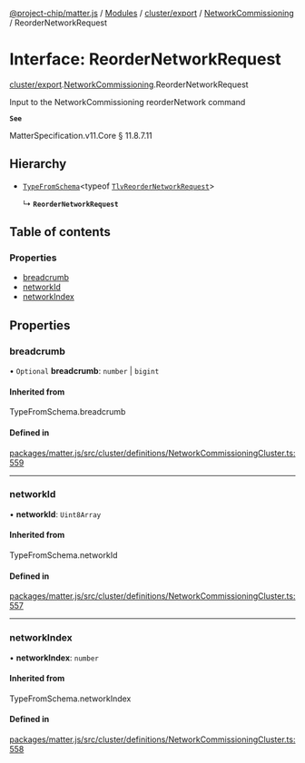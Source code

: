 [@project-chip/matter.js](../README.md) / [Modules](../modules.md) / [cluster/export](../modules/cluster_export.md) / [NetworkCommissioning](../modules/cluster_export.NetworkCommissioning.md) / ReorderNetworkRequest

# Interface: ReorderNetworkRequest

[cluster/export](../modules/cluster_export.md).[NetworkCommissioning](../modules/cluster_export.NetworkCommissioning.md).ReorderNetworkRequest

Input to the NetworkCommissioning reorderNetwork command

**`See`**

MatterSpecification.v11.Core § 11.8.7.11

## Hierarchy

- [`TypeFromSchema`](../modules/tlv_export.md#typefromschema)\<typeof [`TlvReorderNetworkRequest`](../modules/cluster_export.NetworkCommissioning.md#tlvreordernetworkrequest)\>

  ↳ **`ReorderNetworkRequest`**

## Table of contents

### Properties

- [breadcrumb](cluster_export.NetworkCommissioning.ReorderNetworkRequest.md#breadcrumb)
- [networkId](cluster_export.NetworkCommissioning.ReorderNetworkRequest.md#networkid)
- [networkIndex](cluster_export.NetworkCommissioning.ReorderNetworkRequest.md#networkindex)

## Properties

### breadcrumb

• `Optional` **breadcrumb**: `number` \| `bigint`

#### Inherited from

TypeFromSchema.breadcrumb

#### Defined in

[packages/matter.js/src/cluster/definitions/NetworkCommissioningCluster.ts:559](https://github.com/project-chip/matter.js/blob/c0d55745d5279e16fdfaa7d2c564daa31e19c627/packages/matter.js/src/cluster/definitions/NetworkCommissioningCluster.ts#L559)

___

### networkId

• **networkId**: `Uint8Array`

#### Inherited from

TypeFromSchema.networkId

#### Defined in

[packages/matter.js/src/cluster/definitions/NetworkCommissioningCluster.ts:557](https://github.com/project-chip/matter.js/blob/c0d55745d5279e16fdfaa7d2c564daa31e19c627/packages/matter.js/src/cluster/definitions/NetworkCommissioningCluster.ts#L557)

___

### networkIndex

• **networkIndex**: `number`

#### Inherited from

TypeFromSchema.networkIndex

#### Defined in

[packages/matter.js/src/cluster/definitions/NetworkCommissioningCluster.ts:558](https://github.com/project-chip/matter.js/blob/c0d55745d5279e16fdfaa7d2c564daa31e19c627/packages/matter.js/src/cluster/definitions/NetworkCommissioningCluster.ts#L558)

